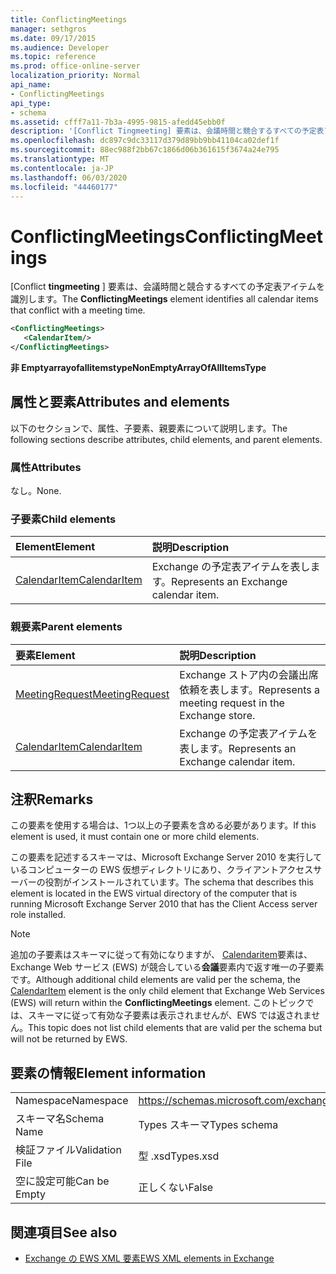 ```yaml
---
title: ConflictingMeetings
manager: sethgros
ms.date: 09/17/2015
ms.audience: Developer
ms.topic: reference
ms.prod: office-online-server
localization_priority: Normal
api_name:
- ConflictingMeetings
api_type:
- schema
ms.assetid: cfff7a11-7b3a-4995-9815-afedd45ebb0f
description: '[Conflict Tingmeeting] 要素は、会議時間と競合するすべての予定表アイテムを識別します。'
ms.openlocfilehash: dc897c9dc33117d379d89bb9bb41104ca02def1f
ms.sourcegitcommit: 88ec988f2bb67c1866d06b361615f3674a24e795
ms.translationtype: MT
ms.contentlocale: ja-JP
ms.lasthandoff: 06/03/2020
ms.locfileid: "44460177"
---
```

# <a name="conflictingmeetings"></a><span data-ttu-id="46c3d-103">ConflictingMeetings</span><span class="sxs-lookup"><span data-stu-id="46c3d-103">ConflictingMeetings</span></span>

<span data-ttu-id="46c3d-104">[Conflict **tingmeeting** ] 要素は、会議時間と競合するすべての予定表アイテムを識別します。</span><span class="sxs-lookup"><span data-stu-id="46c3d-104">The **ConflictingMeetings** element identifies all calendar items that conflict with a meeting time.</span></span> 
  
```xml
<ConflictingMeetings>
   <CalendarItem/>
</ConflictingMeetings>
```

 <span data-ttu-id="46c3d-105">**非 Emptyarrayofallitemstype**</span><span class="sxs-lookup"><span data-stu-id="46c3d-105">**NonEmptyArrayOfAllItemsType**</span></span>
## <a name="attributes-and-elements"></a><span data-ttu-id="46c3d-106">属性と要素</span><span class="sxs-lookup"><span data-stu-id="46c3d-106">Attributes and elements</span></span>

<span data-ttu-id="46c3d-107">以下のセクションで、属性、子要素、親要素について説明します。</span><span class="sxs-lookup"><span data-stu-id="46c3d-107">The following sections describe attributes, child elements, and parent elements.</span></span>
  
### <a name="attributes"></a><span data-ttu-id="46c3d-108">属性</span><span class="sxs-lookup"><span data-stu-id="46c3d-108">Attributes</span></span>

<span data-ttu-id="46c3d-109">なし。</span><span class="sxs-lookup"><span data-stu-id="46c3d-109">None.</span></span>
  
### <a name="child-elements"></a><span data-ttu-id="46c3d-110">子要素</span><span class="sxs-lookup"><span data-stu-id="46c3d-110">Child elements</span></span>

|<span data-ttu-id="46c3d-111">**Element**</span><span class="sxs-lookup"><span data-stu-id="46c3d-111">**Element**</span></span>|<span data-ttu-id="46c3d-112">**説明**</span><span class="sxs-lookup"><span data-stu-id="46c3d-112">**Description**</span></span>|
|:-----|:-----|
|[<span data-ttu-id="46c3d-113">CalendarItem</span><span class="sxs-lookup"><span data-stu-id="46c3d-113">CalendarItem</span></span>](calendaritem.md) <br/> |<span data-ttu-id="46c3d-114">Exchange の予定表アイテムを表します。</span><span class="sxs-lookup"><span data-stu-id="46c3d-114">Represents an Exchange calendar item.</span></span>  <br/> |
   
### <a name="parent-elements"></a><span data-ttu-id="46c3d-115">親要素</span><span class="sxs-lookup"><span data-stu-id="46c3d-115">Parent elements</span></span>

|<span data-ttu-id="46c3d-116">**要素**</span><span class="sxs-lookup"><span data-stu-id="46c3d-116">**Element**</span></span>|<span data-ttu-id="46c3d-117">**説明**</span><span class="sxs-lookup"><span data-stu-id="46c3d-117">**Description**</span></span>|
|:-----|:-----|
|[<span data-ttu-id="46c3d-118">MeetingRequest</span><span class="sxs-lookup"><span data-stu-id="46c3d-118">MeetingRequest</span></span>](meetingrequest.md) <br/> |<span data-ttu-id="46c3d-119">Exchange ストア内の会議出席依頼を表します。</span><span class="sxs-lookup"><span data-stu-id="46c3d-119">Represents a meeting request in the Exchange store.</span></span>  <br/> |
|[<span data-ttu-id="46c3d-120">CalendarItem</span><span class="sxs-lookup"><span data-stu-id="46c3d-120">CalendarItem</span></span>](calendaritem.md) <br/> |<span data-ttu-id="46c3d-121">Exchange の予定表アイテムを表します。</span><span class="sxs-lookup"><span data-stu-id="46c3d-121">Represents an Exchange calendar item.</span></span>  <br/> |
   
## <a name="remarks"></a><span data-ttu-id="46c3d-122">注釈</span><span class="sxs-lookup"><span data-stu-id="46c3d-122">Remarks</span></span>

<span data-ttu-id="46c3d-123">この要素を使用する場合は、1つ以上の子要素を含める必要があります。</span><span class="sxs-lookup"><span data-stu-id="46c3d-123">If this element is used, it must contain one or more child elements.</span></span>
  
<span data-ttu-id="46c3d-124">この要素を記述するスキーマは、Microsoft Exchange Server 2010 を実行しているコンピューターの EWS 仮想ディレクトリにあり、クライアントアクセスサーバーの役割がインストールされています。</span><span class="sxs-lookup"><span data-stu-id="46c3d-124">The schema that describes this element is located in the EWS virtual directory of the computer that is running Microsoft Exchange Server 2010 that has the Client Access server role installed.</span></span>
  
> [!NOTE]
> <span data-ttu-id="46c3d-125">追加の子要素はスキーマに従って有効になりますが、 [Calendaritem](calendaritem.md)要素は、Exchange Web サービス (EWS) が競合している**会議**要素内で返す唯一の子要素です。</span><span class="sxs-lookup"><span data-stu-id="46c3d-125">Although additional child elements are valid per the schema, the [CalendarItem](calendaritem.md) element is the only child element that Exchange Web Services (EWS) will return within the **ConflictingMeetings** element.</span></span> <span data-ttu-id="46c3d-126">このトピックでは、スキーマに従って有効な子要素は表示されませんが、EWS では返されません。</span><span class="sxs-lookup"><span data-stu-id="46c3d-126">This topic does not list child elements that are valid per the schema but will not be returned by EWS.</span></span> 
  
## <a name="element-information"></a><span data-ttu-id="46c3d-127">要素の情報</span><span class="sxs-lookup"><span data-stu-id="46c3d-127">Element information</span></span>

|||
|:-----|:-----|
|<span data-ttu-id="46c3d-128">Namespace</span><span class="sxs-lookup"><span data-stu-id="46c3d-128">Namespace</span></span>  <br/> |https://schemas.microsoft.com/exchange/services/2006/types  <br/> |
|<span data-ttu-id="46c3d-129">スキーマ名</span><span class="sxs-lookup"><span data-stu-id="46c3d-129">Schema Name</span></span>  <br/> |<span data-ttu-id="46c3d-130">Types スキーマ</span><span class="sxs-lookup"><span data-stu-id="46c3d-130">Types schema</span></span>  <br/> |
|<span data-ttu-id="46c3d-131">検証ファイル</span><span class="sxs-lookup"><span data-stu-id="46c3d-131">Validation File</span></span>  <br/> |<span data-ttu-id="46c3d-132">型 .xsd</span><span class="sxs-lookup"><span data-stu-id="46c3d-132">Types.xsd</span></span>  <br/> |
|<span data-ttu-id="46c3d-133">空に設定可能</span><span class="sxs-lookup"><span data-stu-id="46c3d-133">Can be Empty</span></span>  <br/> |<span data-ttu-id="46c3d-134">正しくない</span><span class="sxs-lookup"><span data-stu-id="46c3d-134">False</span></span>  <br/> |
   
## <a name="see-also"></a><span data-ttu-id="46c3d-135">関連項目</span><span class="sxs-lookup"><span data-stu-id="46c3d-135">See also</span></span>



- [<span data-ttu-id="46c3d-136">Exchange の EWS XML 要素</span><span class="sxs-lookup"><span data-stu-id="46c3d-136">EWS XML elements in Exchange</span></span>](ews-xml-elements-in-exchange.md)

